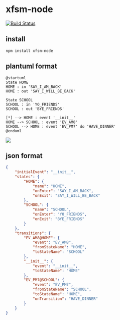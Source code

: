 # xfsm-node

[![Build Status](https://travis-ci.org/xfsm/xfsm-node.svg)](https://travis-ci.org/xfsm/xfsm-node)

## install

```npm
npm install xfsm-node
```

## plantuml format

```plantuml
@startuml
State HOME
HOME : in 'SAY_I_AM_BACK'
HOME : out 'SAY_I_WILL_BE_BACK'

State SCHOOL
SCHOOL : in 'YO_FRIENDS'
SCHOOL : out 'BYE_FRIENDS'

[*] --> HOME : event '__init__'
HOME --> SCHOOL : event 'EV_AM8'
SCHOOL --> HOME : event 'EV_PM7' do 'HAVE_DINNER'
@enduml
```

<img src="http://www.plantuml.com/plantuml/img/PP2n2eCm48RtFCLjWO9pIuTYr9I4gYa6B5BA8PX1Q2EqiS_Vs4OTkjmDtyztFnU_NFjqu-DEj6kT0Q4AJgO1U-WjKCqQbCWAJ5XweZCPHZUZYynpJ7ZWmQ9JeLHEVYkO6eN7Il8oqtG5Nr7Iy1MHw-O6KNI0SCgyZVKPnDxs3Z5Kc0AB94HuxNlk5lc_mmVEnPP2Dm0LhEQOoRBa5IMniPr_mGS0">

## json format

```json
{
    "initialEvent": "__init__",
    "states": {
        "HOME": {
            "name": "HOME",
            "onEnter": "SAY_I_AM_BACK",
            "onExit": "SAY_I_WILL_BE_BACK"
        },
        "SCHOOL": {
            "name": "SCHOOL",
            "onEnter": "YO_FRIENDS",
            "onExit": "BYE_FRIENDS"
        }
    },
    "transitions": {
        "EV_AM8@HOME": {
            "event": "EV_AM8",
            "fromStateName": "HOME",
            "toStateName": "SCHOOL"
        },
        "__init__": {
            "event": "__init__",
            "toStateName": "HOME"
        },
        "EV_PM7@SCHOOL": {
            "event": "EV_PM7",
            "fromStateName": "SCHOOL",
            "toStateName": "HOME",
            "onTransition": "HAVE_DINNER"
        }
    }
}
```
